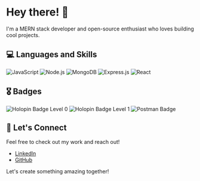 # Hey there! 👋

I'm a MERN stack developer and open-source enthusiast who loves building cool projects.

## 💻 Languages and Skills 
![JavaScript](https://img.shields.io/badge/JavaScript-%23323330.svg?style=flat-square&logo=javascript&logoColor=F7DF1E)
![Node.js](https://img.shields.io/badge/Node.js-%2345C639.svg?style=flat-square&logo=node.js&logoColor=white)
![MongoDB](https://img.shields.io/badge/MongoDB-%2347A248.svg?style=flat-square&logo=mongodb&logoColor=white)
![Express.js](https://img.shields.io/badge/Express.js-%23404d59.svg?style=flat-square&logo=express&logoColor=white)
![React](https://img.shields.io/badge/React-%2361DAFB.svg?style=flat-square&logo=react&logoColor=black)

## 🎖 Badges
![Holopin Badge Level 0](https://assets.holopin.io/hf2024levels/level0-sloth-code-0-0-0-0.webp) ![Holopin Badge Level 1](https://assets.holopin.io/hf2024levels/level1-sloth-code-0-0-0-0.webp) ![Postman Badge](https://media.badgr.com/uploads/badges/assertion-ts543W7cSjSsQ8WXDyZNtA.png?versionId=l9u.oPfVJEaTY7.ghdWn4WkTy2x3PfRt)

## 🌟 Let's Connect
Feel free to check out my work and reach out!
- [LinkedIn](https://www.linkedin.com/in/khushi-moon)
- [GitHub](https://github.com/khuushiie)

Let's create something amazing together!

<!--
**khuushiie/khuushiie** is a ✨ _special_ ✨ repository because its `README.md` (this file) appears on your GitHub profile.

Here are some ideas to get you started:

- 🔭 I’m currently working on ...
- 🌱 I’m currently learning ...
- 👯 I’m looking to collaborate on ...
- 🤔 I’m looking for help with ...
- 💬 Ask me about ...
- 📫 How to reach me: ...
- 😄 Pronouns: ...
- ⚡ Fun fact: ...
-->
